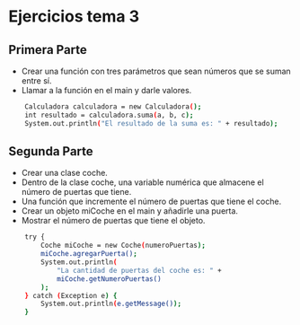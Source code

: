 # Ejercicios tema 3

## Primera Parte

- Crear una función con tres parámetros que sean números que se suman entre sí.
- Llamar a la función en el main y darle valores.

```sh
    Calculadora calculadora = new Calculadora();
    int resultado = calculadora.suma(a, b, c);
    System.out.println("El resultado de la suma es: " + resultado);
```
## Segunda Parte

- Crear una clase coche.
- Dentro de la clase coche, una variable numérica que almacene el número de puertas que tiene.
- Una función que incremente el número de puertas que tiene el coche.
- Crear un objeto miCoche en el main y añadirle una puerta.
- Mostrar el número de puertas que tiene el objeto.

```sh
    try {
        Coche miCoche = new Coche(numeroPuertas);
        miCoche.agregarPuerta();
        System.out.println(
            "La cantidad de puertas del coche es: " + 
            miCoche.getNumeroPuertas()
        );
    } catch (Exception e) {
        System.out.println(e.getMessage());
    }
```
